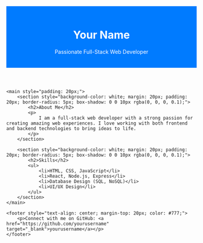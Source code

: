 <!DOCTYPE html>
<html lang="en">
<head>
    <meta charset="UTF-8">
    <meta name="viewport" content="width=device-width, initial-scale=1.0">
    <title>Your GitHub Profile</title>
</head>
<body>
    <header style="background-color: #007BFF; color: white; text-align: center; padding: 20px;">
        <h1>Your Name</h1>
        <p>Passionate Full-Stack Web Developer</p>
    </header>

    <main style="padding: 20px;">
        <section style="background-color: white; margin: 20px; padding: 20px; border-radius: 5px; box-shadow: 0 0 10px rgba(0, 0, 0, 0.1);">
            <h2>About Me</h2>
            <p>
                I am a full-stack web developer with a strong passion for creating amazing web experiences. I love working with both frontend and backend technologies to bring ideas to life.
            </p>
        </section>

        <section style="background-color: white; margin: 20px; padding: 20px; border-radius: 5px; box-shadow: 0 0 10px rgba(0, 0, 0, 0.1);">
            <h2>Skills</h2>
            <ul>
                <li>HTML, CSS, JavaScript</li>
                <li>React, Node.js, Express</li>
                <li>Database Design (SQL, NoSQL)</li>
                <li>UI/UX Design</li>
            </ul>
        </section>
    </main>

    <footer style="text-align: center; margin-top: 20px; color: #777;">
        <p>Connect with me on GitHub: <a href="https://github.com/yourusername" target="_blank">yourusername</a></p>
    </footer>
</body>
</html>
